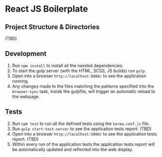 # React JS Boilerplate

## Project Structure & Directories
(TBD)

## Development

1.  Run `npm install` to install all the needed dependencies.
1.  To start the gulp server (with the HTML, SCSS, JS builds) run `gulp`.
1.  Open into a browser `http://localhost:8080/` to see the application running.
1.  Any changes made to the files matching the patterns specified into the `browser-sync` task, inside the gulpfile, will trigger
    an automatic reload to the webpage.

## Tests

2.  Run `npm test` to run all the defined tests using the `karma.conf.js` file.
2.  Run `gulp start-test-server` to see the application tests report. (TBD)
2.  Open into a browser `http://localhost:5000/` to see the application tests report. (TBD)
2.  Within every run of the application tests the application tests report will be automatically updated and reflected 
    into the web display. 